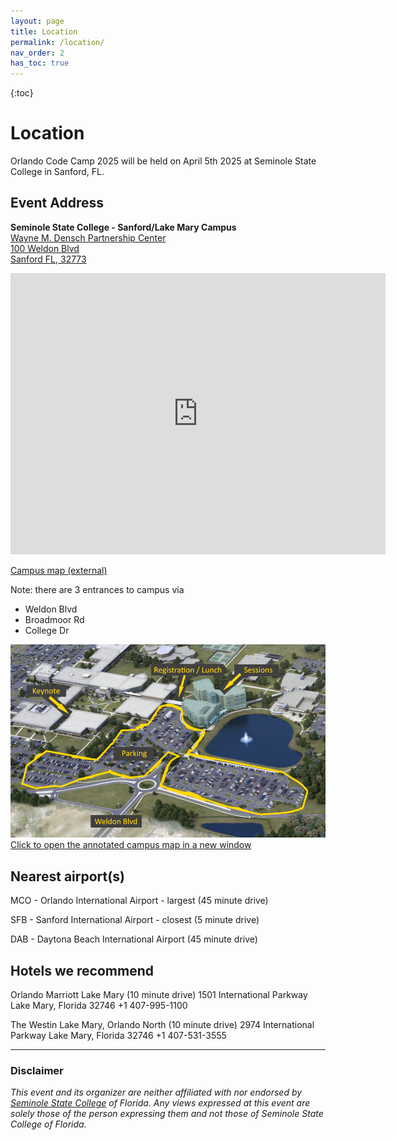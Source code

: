 ```yaml
---
layout: page
title: Location
permalink: /location/
nav_order: 2
has_toc: true
---
```


{:toc}

# Location

<p />

Orlando Code Camp 2025 will be held on April 5th 2025 at Seminole State College in Sanford, FL.

## Event Address

<p>
  <strong>Seminole State College - Sanford/Lake Mary Campus</strong><br/>
  <a href="https://maps.google.com/?q=Wayne+M.+Densch+Partnership+Center,+Seminole+State+College,+100+Weldon+Blvd,+Sanford+FL+32773" target="_blank">
    Wayne M. Densch Partnership Center<br />
    100 Weldon Blvd<br/>
    Sanford FL, 32773
  </a>
</p>

<!-- [Google Maps (external)](https://maps.app.goo.gl/Y85J2V6d3RyRTnPe7){:target="_blank"} -->

<iframe src="https://www.google.com/maps/embed?pb=!1m18!1m12!1m3!1d1749.0897107327119!2d-81.30701413734684!3d28.744059558742478!2m3!1f0!2f0!3f0!3m2!1i1024!2i768!4f13.1!3m3!1m2!1s0x88e76d180ab1b97b%3A0xd7369878036400a1!2sWayne%20M.%20Densch%20Partnership%20Center!5e0!3m2!1sen!2sus!4v1663965771738!5m2!1sen!2sus" width="600" height="450" style="border:0;" allowfullscreen="" loading="lazy" referrerpolicy="no-referrer-when-downgrade"></iframe>

<a href="https://maps.seminolestate.edu/#!BLD_2016012779162" target="_blank">Campus map (external)</a>

Note: there are 3 entrances to campus via

+ Weldon Blvd
+ Broadmoor Rd
+ College Dr

<a href="/assets/img/maps/Seminole State Landmarks - Full-Size.png" alt="Full Size Map of Event Landmarks at Seminole State" target="_blank">
  <img src="/assets/img/maps/Seminole State Landmarks - Thumbnail.png"  alt="Thumbnail Map of Event Landmarks at Seminole State" />
  Click to open the annotated campus map in a new window
</a>

## Nearest airport(s)

MCO - Orlando International Airport - largest (45 minute drive)

SFB - Sanford International Airport - closest (5 minute drive)

DAB - Daytona Beach International Airport (45 minute drive)

## Hotels we recommend

Orlando Marriott Lake Mary (10 minute drive)
1501 International Parkway
Lake Mary, Florida 32746
+1 407-995-1100

<p />

The Westin Lake Mary, Orlando North (10 minute drive)
2974 International Parkway
Lake Mary, Florida 32746
+1 407-531-3555

---
<h3 id=disclaimer>Disclaimer</h3>
 <p><em>This event and its organizer are neither affiliated with nor endorsed by <a href="https://www.seminolestate.edu/slm" target="_blank">Seminole State College</a> of Florida. Any views expressed at this event are solely those of the person expressing them and not those of Seminole State College of Florida.</em></p>

